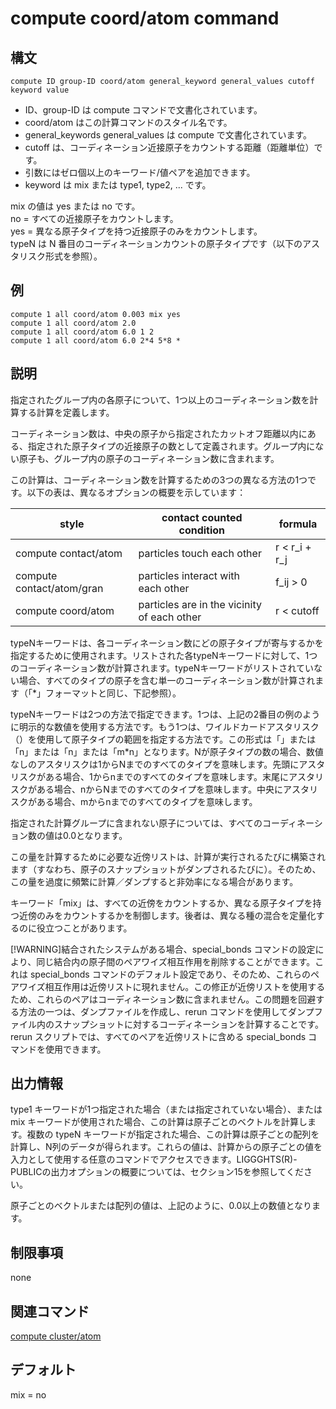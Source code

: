 # compute coord/atom command

## 構文
```
compute ID group-ID coord/atom general_keyword general_values cutoff keyword value
```
- ID、group-ID は compute コマンドで文書化されています。
- coord/atom はこの計算コマンドのスタイル名です。
- general_keywords general_values は compute で文書化されています。
- cutoff は、コーディネーション近接原子をカウントする距離（距離単位）です。
- 引数にはゼロ個以上のキーワード/値ペアを追加できます。
- keyword は mix または type1, type2, ... です。

mix の値は yes または no です。  
no = すべての近接原子をカウントします。  
yes = 異なる原子タイプを持つ近接原子のみをカウントします。  
typeN は N 番目のコーディネーションカウントの原子タイプです（以下のアスタリスク形式を参照）。  

## 例
```
compute 1 all coord/atom 0.003 mix yes
compute 1 all coord/atom 2.0
compute 1 all coord/atom 6.0 1 2
compute 1 all coord/atom 6.0 2*4 5*8 *
```

## 説明
指定されたグループ内の各原子について、1つ以上のコーディネーション数を計算する計算を定義します。

コーディネーション数は、中央の原子から指定されたカットオフ距離以内にある、指定された原子タイプの近接原子の数として定義されます。グループ内にない原子も、グループ内の原子のコーディネーション数に含まれます。

この計算は、コーディネーション数を計算するための3つの異なる方法の1つです。以下の表は、異なるオプションの概要を示しています：

|style|	contact counted condition|	formula|
|---|---|---|
|compute contact/atom|	particles touch each other|	r < r_i + r_j|
|compute contact/atom/gran|	particles interact with each other|	f_ij > 0|
|compute coord/atom|	particles are in the vicinity of each other|	r < cutoff|

typeNキーワードは、各コーディネーション数にどの原子タイプが寄与するかを指定するために使用されます。リストされた各typeNキーワードに対して、1つのコーディネーション数が計算されます。typeNキーワードがリストされていない場合、すべてのタイプの原子を含む単一のコーディネーション数が計算されます（「*」フォーマットと同じ、下記参照）。

typeNキーワードは2つの方法で指定できます。1つは、上記の2番目の例のように明示的な数値を使用する方法です。もう1つは、ワイルドカードアスタリスク（）を使用して原子タイプの範囲を指定する方法です。この形式は「」または「n」または「n」または「m*n」となります。Nが原子タイプの数の場合、数値なしのアスタリスクは1からNまでのすべてのタイプを意味します。先頭にアスタリスクがある場合、1からnまでのすべてのタイプを意味します。末尾にアスタリスクがある場合、nからNまでのすべてのタイプを意味します。中央にアスタリスクがある場合、mからnまでのすべてのタイプを意味します。

指定された計算グループに含まれない原子については、すべてのコーディネーション数の値は0.0となります。

この量を計算するために必要な近傍リストは、計算が実行されるたびに構築されます（すなわち、原子のスナップショットがダンプされるたびに）。そのため、この量を過度に頻繁に計算／ダンプすると非効率になる場合があります。

キーワード「mix」は、すべての近傍をカウントするか、異なる原子タイプを持つ近傍のみをカウントするかを制御します。後者は、異なる種の混合を定量化するのに役立つことがあります。

[!WARNING]結合されたシステムがある場合、special_bonds コマンドの設定により、同じ結合内の原子間のペアワイズ相互作用を削除することができます。これは special_bonds コマンドのデフォルト設定であり、そのため、これらのペアワイズ相互作用は近傍リストに現れません。この修正が近傍リストを使用するため、これらのペアはコーディネーション数に含まれません。この問題を回避する方法の一つは、ダンプファイルを作成し、rerun コマンドを使用してダンプファイル内のスナップショットに対するコーディネーションを計算することです。rerun スクリプトでは、すべてのペアを近傍リストに含める special_bonds コマンドを使用できます。

## 出力情報
type1 キーワードが1つ指定された場合（または指定されていない場合）、または mix キーワードが使用された場合、この計算は原子ごとのベクトルを計算します。複数の typeN キーワードが指定された場合、この計算は原子ごとの配列を計算し、N列のデータが得られます。これらの値は、計算からの原子ごとの値を入力として使用する任意のコマンドでアクセスできます。LIGGGHTS(R)-PUBLICの出力オプションの概要については、セクション15を参照してください。

原子ごとのベクトルまたは配列の値は、上記のように、0.0以上の数値となります。

## 制限事項
none

## 関連コマンド
[compute cluster/atom]()

## デフォルト
mix = no
